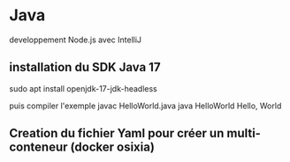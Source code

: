 # Java

developpement Node.js avec IntelliJ

## installation du SDK Java 17

sudo apt install openjdk-17-jdk-headless

puis compiler l'exemple
javac HelloWorld.java
java HelloWorld
Hello, World

## Creation du fichier Yaml pour créer un multi-conteneur (docker osixia)

